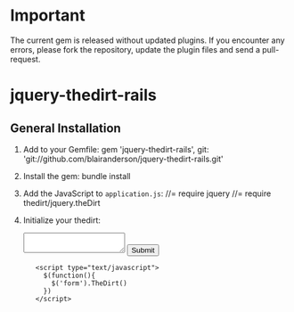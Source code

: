 # Important

The current gem is released without updated plugins. If you encounter any errors, please fork the repository, update the plugin files and send a pull-request.

# jquery-thedirt-rails

## General Installation

1. Add to your Gemfile:
        gem 'jquery-thedirt-rails', git: 'git://github.com/blairanderson/jquery-thedirt-rails.git'

1. Install the gem:
      	bundle install

1. Add the JavaScript to `application.js`:
      	//= require jquery
      	//= require thedirt/jquery.theDirt

1. Initialize your thedirt:
	      <form>
	        <textarea name="job_description"></textarea>
	        <input type="submit" value="Submit"/>
	      </form>
	
	      <script type="text/javascript">
	        $(function(){
	          $('form').TheDirt()
	        })
	      </script>